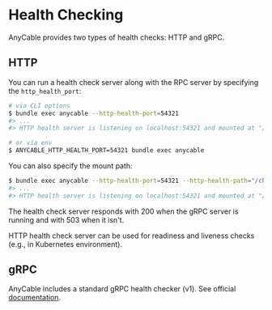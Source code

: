 # Health Checking

AnyCable provides two types of health checks: HTTP and gRPC.

## HTTP

You can run a health check server along with the RPC server by specifying the `http_health_port`:

```sh
# via CLI options
$ bundle exec anycable --http-health-port=54321
#> ...
#> HTTP health server is listening on localhost:54321 and mounted at "/health"

# or via env
$ ANYCABLE_HTTP_HEALTH_PORT=54321 bundle exec anycable
```

You can also specify the mount path:

```sh
$ bundle exec anycable --http-health-port=54321 --http-health-path="/check"
#> ...
#> HTTP health server is listening on localhost:54321 and mounted at "/check"
```

The health check server responds with 200 when the gRPC server is running and with 503 when it isn't.

HTTP health check server can be used for readiness and liveness checks (e.g., in Kubernetes environment).

## gRPC

AnyCable includes a standard gRPC health checker (v1). See official [documentation](https://github.com/grpc/grpc/blob/master/doc/health-checking.md).
